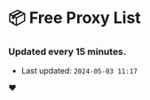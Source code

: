 # :package: Free Proxy List
### Updated every 15 minutes.

- Last updated: `2024-05-03 11:17`

:heart:
